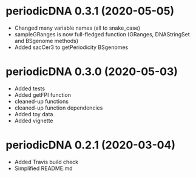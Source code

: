 # periodicDNA 0.3.1 (2020-05-05)  

* Changed many variable names (all to snake_case)
* sampleGRanges is now full-fledged function 
    (GRanges, DNAStringSet and BSgenome methods)
* Added sacCer3 to getPeriodicity BSgenomes

# periodicDNA 0.3.0 (2020-05-03)  

* Added tests
* Added getFPI function
* cleaned-up functions
* cleaned-up function dependencies
* Added toy data
* Added vignette

# periodicDNA 0.2.1 (2020-03-04)  

* Added Travis build check
* Simplified README.md
